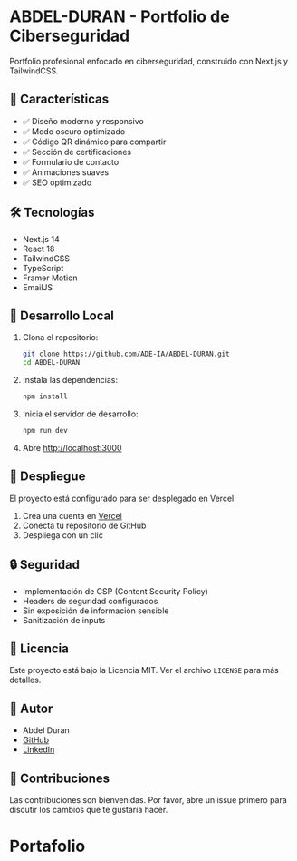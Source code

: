 # ABDEL-DURAN - Portfolio de Ciberseguridad

Portfolio profesional enfocado en ciberseguridad, construido con Next.js y TailwindCSS.

## 🚀 Características

- ✅ Diseño moderno y responsivo
- ✅ Modo oscuro optimizado
- ✅ Código QR dinámico para compartir
- ✅ Sección de certificaciones
- ✅ Formulario de contacto
- ✅ Animaciones suaves
- ✅ SEO optimizado

## 🛠 Tecnologías

- Next.js 14
- React 18
- TailwindCSS
- TypeScript
- Framer Motion
- EmailJS

## 📱 Desarrollo Local

1. Clona el repositorio:
   ```bash
   git clone https://github.com/ADE-IA/ABDEL-DURAN.git
   cd ABDEL-DURAN
   ```

2. Instala las dependencias:
   ```bash
   npm install
   ```

3. Inicia el servidor de desarrollo:
   ```bash
   npm run dev
   ```

4. Abre [http://localhost:3000](http://localhost:3000)

## 🚀 Despliegue

El proyecto está configurado para ser desplegado en Vercel:

1. Crea una cuenta en [Vercel](https://vercel.com)
2. Conecta tu repositorio de GitHub
3. Despliega con un clic

## 🔒 Seguridad

- Implementación de CSP (Content Security Policy)
- Headers de seguridad configurados
- Sin exposición de información sensible
- Sanitización de inputs

## 📄 Licencia

Este proyecto está bajo la Licencia MIT. Ver el archivo `LICENSE` para más detalles.

## 👤 Autor

- Abdel Duran
- [GitHub](https://github.com/ADE-IA)
- [LinkedIn](tu-linkedin)

## 🤝 Contribuciones

Las contribuciones son bienvenidas. Por favor, abre un issue primero para discutir los cambios que te gustaría hacer.
# Portafolio
